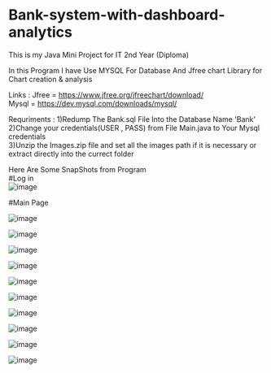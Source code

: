 # Bank-system-with-dashboard-analytics
This is my Java Mini Project for IT 2nd Year (Diploma)


In this Program I have Use MYSQL For Database And Jfree chart Library for Chart creation & analysis

Links :
Jfree = https://www.jfree.org/jfreechart/download/
<br>
Mysql = https://dev.mysql.com/downloads/mysql/

Requriments :
1)Redump The Bank.sql File Into the Database Name 'Bank'
<br>
2)Change your credentials(USER , PASS) from File Main.java to Your Mysql credentials
<br>
3)Unzip the Images.zip file and set all the images path if it is necessary or extract directly into the currect folder 


Here Are Some SnapShots from Program<br>
#Log in
<br>
![image](https://github.com/jilldhandhukiya2005/Bank-system-with-dashboard-analytics/assets/84569483/958a1ce0-aeea-4fe6-bdf3-86b33df8d6dd)



#Main Page<br>

![image](https://github.com/jilldhandhukiya2005/Bank-system-with-dashboard-analytics/assets/84569483/485c8b0c-222c-4f0e-86d1-529319b76961)


![image](https://github.com/jilldhandhukiya2005/Bank-system-with-dashboard-analytics/assets/84569483/0ac1cc06-b94e-4ab5-9631-0f28284438ba)


![image](https://github.com/jilldhandhukiya2005/Bank-system-with-dashboard-analytics/assets/84569483/5e7a69c1-2c29-479b-9b4b-238998a18f25)


![image](https://github.com/jilldhandhukiya2005/Bank-system-with-dashboard-analytics/assets/84569483/7885d404-1c6a-4c11-8bbb-10043b105fd4)


![image](https://github.com/jilldhandhukiya2005/Bank-system-with-dashboard-analytics/assets/84569483/8017938e-bca7-4472-be10-3f9ffb696360)


![image](https://github.com/jilldhandhukiya2005/Bank-system-with-dashboard-analytics/assets/84569483/e9280e14-cade-4fc1-a468-c307ef64a7e4)


![image](https://github.com/jilldhandhukiya2005/Bank-system-with-dashboard-analytics/assets/84569483/753bb997-0617-407f-99a1-cc26016e5f6b)


![image](https://github.com/jilldhandhukiya2005/Bank-system-with-dashboard-analytics/assets/84569483/c0a21c22-4335-4183-8593-d74581fa3946)


![image](https://github.com/jilldhandhukiya2005/Bank-system-with-dashboard-analytics/assets/84569483/821f614a-88ff-42c4-87e3-d7a1ee9d9259)


![image](https://github.com/jilldhandhukiya2005/Bank-system-with-dashboard-analytics/assets/84569483/98941a67-f5ca-4418-9dfc-a50bf23ad833)


